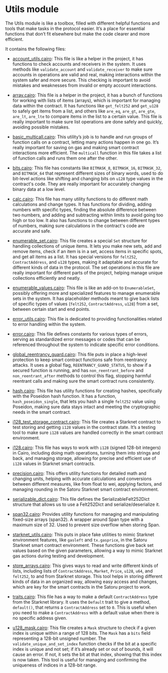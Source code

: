 # Utils module

The Utils module is like a toolbox, filled with different helpful functions and tools that make tasks in the protocol easier. It’s a place for essential functions that don’t fit elsewhere but make the code clearer and more efficient.

It contains the following files:

- [account_utils.cairo](https://github.com/keep-starknet-strange/satoru/blob/main/src/utils/account_utils.cairo): This file is like a helper in the project, it has functions to check accounts and receivers in the system. It uses methods like `validate_account` and `validate_receiver` to make sure accounts in operations are valid and real, making interactions within the system safer and more secure. This checking is important to avoid mistakes and weaknesses from invalid or empty account interactions.

- [array.cairo](https://github.com/keep-starknet-strange/satoru/blob/main/src/utils/array.cairo): This file is a helper in the project, it has a bunch of functions for working with lists of items (arrays), which is important for managing data within the contract. It has functions like `get_felt252` and `get_u128` to safely get items from a list, and others like `are_eq`, `are_gt`, `are_gte`, `are_lt`, `are_lte` to compare items in the list to a certain value. This file is really important to make sure list operations are done safely and quickly, avoiding possible mistakes.

- [basic_multicall.cairo](https://github.com/keep-starknet-strange/satoru/blob/main/src/utils/basic_multicall.cairo): This utility’s job is to handle and run groups of function calls on a contract, letting many actions happen in one go. It’s really important for saving on gas and making smart contract interactions more efficient. The `multicall` function in this file takes a list of function calls and runs them one after the other.

- [bits.cairo](https://github.com/keep-starknet-strange/satoru/blob/main/src/utils/bits.cairo): This file has constants like `BITMASK_8`, `BITMASK_16`, `BITMASK_32`, and `BITMASK_64` that represent different sizes of binary words, used to do bit-level actions like shifting and changing bits on `u128` type values in the contract's code. They are really important for accurately changing binary data at a low level.

- [calc.cairo](https://github.com/keep-starknet-strange/satoru/blob/main/src/utils/calc.cairo): This file has many utility functions to do different math calculations and change types. It has functions for dividing, adding numbers with specific types, finding the absolute difference between two numbers, and adding and subtracting within limits to avoid going too high or too low. It also has functions to change between different types of numbers, making sure calculations in the contract's code are accurate and safe.

- [enumerable_set.cairo](https://github.com/keep-starknet-strange/satoru/blob/main/src/utils/enumerable_set.cairo): This file creates a special `Set` structure for handling collections of unique items. It lets you make new sets, add and remove items, check if an item is in a set, access items in specific spots, and get all items as a list. It has special versions for `felt252`, `ContractAddress`, and `u128` types, making it adaptable and accurate for different kinds of data in the protocol. The set operations in this file are really important for different parts of the project, helping manage unique collections efficiently and neatly.

- [enumerable_values.cairo](https://github.com/keep-starknet-strange/satoru/blob/main/src/utils/enumerable_values.cairo): This file is like an add-on to `EnumerableSet`, possibly offering more and specialized features to manage enumerable sets in the system. It has placeholder methods meant to give back lists of specific types of values (`felt252`, `ContractAddress`, `u128`) from a set, between certain start and end points.

- [error_utils.cairo](https://github.com/keep-starknet-strange/satoru/blob/main/src/utils/error_utils.cairo): This file is dedicated to providing functionalities related to error handling within the system.

- [error.cairo](https://github.com/keep-starknet-strange/satoru/blob/main/src/utils/error.cairo): This file defines constants for various types of errors, serving as standardized error messages or codes that can be referenced throughout the system to indicate specific error conditions.

- [global_reentrancy_guard.cairo](https://github.com/keep-starknet-strange/satoru/blob/main/src/utils/global_reentrancy_guard.cairo): This file puts in place a high-level protection to keep smart contract functions safe from reentrancy attacks. It uses a global flag, `REENTRANCY_GUARD_STATUS`, to show if a secured function is running, and has `non_reentrant_before` and `non_reentrant_after` methods to control this flag, stopping harmful reentrant calls and making sure the smart contract runs consistently.

- [hash.cairo](https://github.com/keep-starknet-strange/satoru/blob/main/src/utils/hash.cairo): This file has utility functions for creating hashes, specifically with the Poseidon hash function. It has a function, `hash_poseidon_single`, that lets you hash a single `felt252` value using Poseidon, making sure data stays intact and meeting the cryptographic needs in the smart contract.

- [i128_test_storage_contract.cairo](https://github.com/keep-starknet-strange/satoru/blob/main/src/utils/i128_test_storage_contract.cairo): This file creates a Starknet contract to test storing and getting `i128` values in the contract state. It’s a testing tool to make sure `i128` values are handled correctly in the smart contract environment.

- [i128.cairo](https://github.com/keep-starknet-strange/satoru/blob/main/src/utils/i128.cairo): This file has ways to work with `i128` (signed 128-bit integers) in Cairo, including doing math operations, turning them into strings and back, and managing storage, allowing for precise and efficient use of `i128` values in Starknet smart contracts.

- [precision.cairo](https://github.com/keep-starknet-strange/satoru/blob/main/src/utils/precision.cairo): This offers utility functions for detailed math and changing units, helping with accurate calculations and conversions between different measures, like from float to wei, applying factors, and managing rounding in the Satoru Starknet smart contract environment.

- [serializable_dict.cairo](https://github.com/keep-starknet-strange/satoru/blob/main/src/utils/serializable_dict.cairo): This file defines the SerializableFelt252Dict structure that allows us to use a Felt252Dict and serialize/deserialize it. 

- [span32.cairo](https://github.com/keep-starknet-strange/satoru/blob/main/src/utils/span32.cairo): Provides utility functions for managing and manipulating fixed-size arrays (span32). A wrapper around Span type with a maximum size of 32. Used to prevent size overflow when storing Span.

- [starknet_utils.cairo](https://github.com/keep-starknet-strange/satoru/blob/main/src/utils/starknet_utils.cairo): This puts in place fake utilities to mimic Starknet environment features, like `gasleft` and `tx.gasprice`, in the Satoru Starknet smart contract environment. These functions give back set values based on the given parameters, allowing a way to mimic Starknet gas actions during testing and development.

- [store_arrays.cairo](https://github.com/keep-starknet-strange/satoru/blob/main/src/utils/store_arrays.cairo): This gives ways to read and write different kinds of lists, including lists of `ContractAddress`, `Market`, `Price`, `u128`, `u64`, and `felt252`, to and from Starknet storage. This tool helps in storing different kinds of data in an organized way, allowing easy access and changes, which are key for the smart contracts in the Satoru project to work.

- [traits.cairo](https://github.com/keep-starknet-strange/satoru/blob/main/src/utils/traits.cairo): This file has a way to make a default `ContractAddress` type from the Starknet library. It uses the `Default` trait to give a method, `default()`, that returns a `ContractAddress` set to `0`. This is useful when you need to make a `ContractAddress` with a default value when there is no specific address given.

- [u128_mask.cairo](https://github.com/keep-starknet-strange/satoru/blob/main/src/utils/u128_mask.cairo): This file creates a `Mask` structure to check if a given index is unique within a range of 128 bits. The `Mask` has a `bits` field representing a 128-bit unsigned number. The `validate_unique_and_set_index` function checks if the bit at a specific index is unique and not set; if it’s already set or out of bounds, it will cause an error. If not, it sets the bit at that index, showing that this index is now taken. This tool is useful for managing and confirming the uniqueness of indices in a 128-bit range.